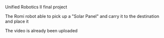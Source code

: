 Unified Robotics II  final project

The Romi robot able to pick up a "Solar Panel" and carry it to the destination and place it 

The video is already been uploaded
